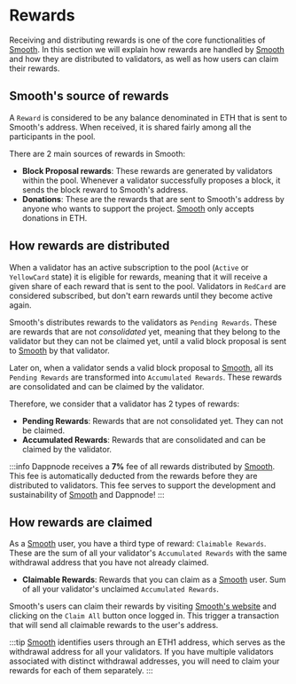 # Rewards

Receiving and distributing rewards is one of the core functionalities of [Smooth](https://smooth.dappnode.io/). In this section we will explain how rewards are handled by [Smooth](https://smooth.dappnode.io/) and how they are distributed to validators, as well as how users can claim their rewards.

## Smooth's source of rewards

A `Reward` is considered to be any balance denominated in ETH that is sent to Smooth's address. When received, it is shared fairly among all the participants in the pool.

There are 2 main sources of rewards in Smooth:

- **Block Proposal rewards**: These rewards are generated by validators within the pool. Whenever a validator successfully proposes a block, it sends the block reward to Smooth's address.
- **Donations**: These are the rewards that are sent to Smooth's address by anyone who wants to support the project. [Smooth](https://smooth.dappnode.io/) only accepts donations in ETH.

## How rewards are distributed

When a validator has an active subscription to the pool (`Active` or `YellowCard` state) it is eligible for rewards, meaning that it will receive a given share of each reward that is sent to the pool. Validators in `RedCard` are considered subscribed, but don't earn rewards until they become active again.

Smooth's distributes rewards to the validators as `Pending Rewards`. These are rewards that are not _consolidated_ yet, meaning that they belong to the validator but they can not be claimed yet, until a valid block proposal is sent to [Smooth](https://smooth.dappnode.io/) by that validator.

Later on, when a validator sends a valid block proposal to [Smooth](https://smooth.dappnode.io/), all its `Pending Rewards` are transformed into `Accumulated Rewards`. These rewards are consolidated and can be claimed by the validator.

Therefore, we consider that a validator has 2 types of rewards:

- **Pending Rewards**: Rewards that are not consolidated yet. They can not be claimed.
- **Accumulated Rewards**: Rewards that are consolidated and can be claimed by the validator.

:::info
Dappnode receives a **7%** fee of all rewards distributed by [Smooth](https://smooth.dappnode.io/). This fee is automatically deducted from the rewards before they are distributed to validators. This fee serves to support the development and sustainability of [Smooth](https://smooth.dappnode.io/) and Dappnode!
:::

## How rewards are claimed

As a [Smooth](https://smooth.dappnode.io/) user, you have a third type of reward: `Claimable Rewards`. These are the sum of all your validator's `Accumulated Rewards` with the same withdrawal address that you have not already claimed.

- **Claimable Rewards**: Rewards that you can claim as a [Smooth](https://smooth.dappnode.io/) user. Sum of all your validator's unclaimed `Accumulated Rewards`.

Smooth's users can claim their rewards by visiting [Smooth's website](https://smooth.dappnode.io/) and clicking on the `Claim All` button once logged in. This trigger a transaction that will send all claimable rewards to the user's address.

:::tip
[Smooth](https://smooth.dappnode.io/) identifies users through an ETH1 address, which serves as the withdrawal address for all your validators. If you have multiple validators associated with distinct withdrawal addresses, you will need to claim your rewards for each of them separately.
:::
